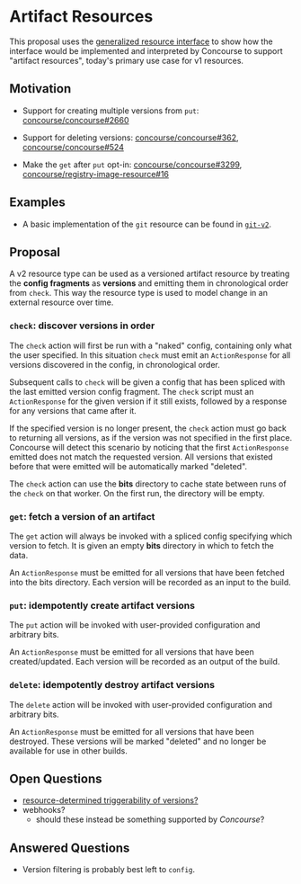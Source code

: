 # Artifact Resources

This proposal uses the [generalized resource interface](../024-generalized-resources/proposal.md) to show how the interface would be implemented and interpreted by Concourse to support "artifact resources", today's primary use case for v1 resources.

## Motivation

* Support for creating multiple versions from `put`: [concourse/concourse#2660](https://github.com/concourse/concourse/issues/2660)

* Support for deleting versions: [concourse/concourse#362](https://github.com/concourse/concourse/issues/362), [concourse/concourse#524](https://github.com/concourse/concourse/issues/524)

* Make the `get` after `put` opt-in: [concourse/concourse#3299](https://github.com/concourse/concourse/issues/3299), [concourse/registry-image-resource#16](https://github.com/concourse/registry-image-resource/issues/16)

## Examples

* A basic implementation of the `git` resource can be found in [`git-v2`](examples/git-v2).

## Proposal

A v2 resource type can be used as a versioned artifact resource by treating the **config fragments** as **versions** and emitting them in chronological order from `check`. This way the resource type is used to model change in an external resource over time.

### `check`: discover versions in order

The `check` action will first be run with a "naked" config, containing only what the user specified. In this situation `check` must emit an `ActionResponse` for all versions discovered in the config, in chronological order.

Subsequent calls to `check` will be given a config that has been spliced with the last emitted version config fragment. The `check` script must an `ActionResponse` for the given version if it still exists, followed by a response for any versions that came after it.

If the specified version is no longer present, the `check` action must go back to returning all versions, as if the version was not specified in the first place. Concourse will detect this scenario by noticing that the first `ActionResponse` emitted does not match the requested version. All versions that existed before that were emitted will be automatically marked "deleted".

The `check` action can use the **bits** directory to cache state between runs of the `check` on that worker. On the first run, the directory will be empty.

### `get`: fetch a version of an artifact

The `get` action will always be invoked with a spliced config specifying which version to fetch. It is given an empty **bits** directory in which to fetch the data.

An `ActionResponse` must be emitted for all versions that have been fetched into the bits directory. Each version will be recorded as an input to the build.

### `put`: idempotently create artifact versions

The `put` action will be invoked with user-provided configuration and arbitrary bits.

An `ActionResponse` must be emitted for all versions that have been created/updated. Each version will be recorded as an output of the build.

### `delete`: idempotently destroy artifact versions

The `delete` action will be invoked with user-provided configuration and arbitrary bits.

An `ActionResponse` must be emitted for all versions that have been destroyed. These versions will be marked "deleted" and no longer be available for use in other builds.

## Open Questions

* [resource-determined triggerability of versions?](https://github.com/concourse/rfcs/issues/11)
* webhooks?
  * should these instead be something supported by *Concourse*?

## Answered Questions

* Version filtering is probably best left to `config`.